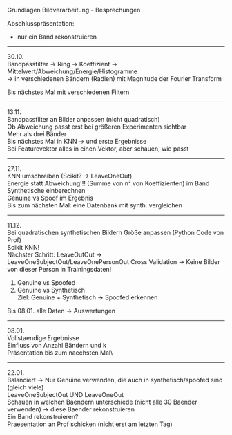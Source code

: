 Grundlagen Bildverarbeitung - Besprechungen

Abschlusspräsentation:
- nur ein Band rekonstruieren

------------------------------------------------------------------------------------------------------

30.10.\
Bandpassfilter -> Ring -> Koeffizient -> Mittelwert/Abweichung/Energie/Histogramme\
-> in verschiedenen Bändern (Radien) mit Magnitude der Fourier Transform

Bis nächstes Mal mit verschiedenen Filtern 

------------------------------------------------------------------------------------------------------

13.11.\
Bandpassfilter an Bilder anpassen (nicht quadratisch)\
Ob Abweichung passt erst bei größeren Experimenten sichtbar\
Mehr als drei Bänder\
Bis nächstes Mal in KNN -> und erste Ergebnisse\
Bei Featurevektor alles in einen Vektor, aber schauen, wie passt

------------------------------------------------------------------------------------------------------

27.11.\
KNN umschreiben (Scikit? -> LeaveOneOut)\
Energie statt Abweichung!!! (Summe von n² von Koeffizienten) im Band\
Synthetische einberechnen\
Genuine vs Spoof im Ergebnis\
Bis zum nächsten Mal: eine Datenbank mit synth. vergleichen

------------------------------------------------------------------------------------------------------

11.12.\
Bei quadratischen synthetischen Bildern Größe anpassen (Python Code von Prof)\
Scikit KNN!\
Nächster Schritt: LeaveOutOut -> LeaveOneSubjectOut/LeaveOnePersonOut Cross Validation
	-> Keine Bilder von dieser Person in Trainingsdaten!

1. Genuine vs Spoofed
2. Genuine vs Synthetisch\
Ziel: Genuine + Synthetisch -> Spoofed erkennen

Bis 08.01. alle Daten -> Auswertungen

------------------------------------------------------------------------------------------------------

08.01.\
Vollstaendige Ergebnisse\
Einfluss von Anzahl Bändern und k\
Präsentation bis zum naechsten Mal\

------------------------------------------------------------------------------------------------------

22.01.\
Balanciert -> Nur Genuine verwenden, die auch in synthetisch/spoofed sind (gleich viele)\
LeaveOneSubjectOut UND LeaveOneOut\
Schauen in welchen Baendern unterschiede (nicht alle 30 Baender verwenden) -> diese Baender rekonstruieren\
Ein Band rekonstruieren?\
Praesentation an Prof schicken (nicht erst am letzten Tag)















